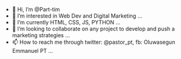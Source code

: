 - 👋 Hi, I’m @Part-tim
- 👀 I’m interested in Web Dev and Digital Marketing ...
- 🌱 I’m currently HTML, CSS, JS, PYTHON  ...
- 💞️ I’m looking to collaborate on any project to develop and push a marketing strategies  ...
- 📫 How to reach me through twitter: @pastor_pt, fb: Oluwasegun Emmanuel PT ...

<!---
Part-tim/Part-tim is a ✨ special ✨ repository because its `README.md` (this file) appears on your GitHub profile.
You can click the Preview link to take a look at your changes.
--->
